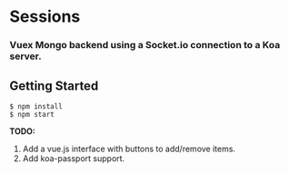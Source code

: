 
# Sessions

### Vuex Mongo backend using a Socket.io connection to a Koa server.

## Getting Started

```
$ npm install
$ npm start
```

**TODO:**

1. Add a vue.js interface with buttons to add/remove items.
2. Add koa-passport support.